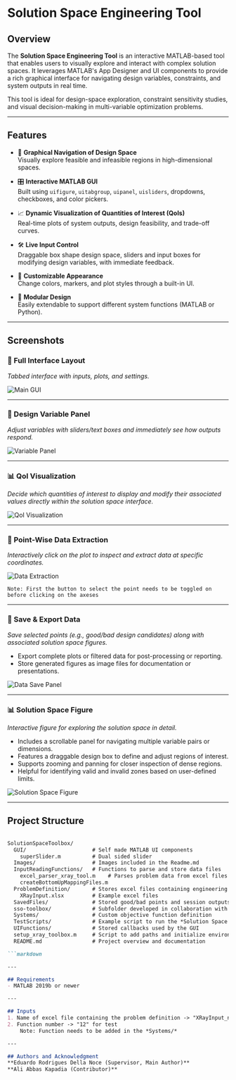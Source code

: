 # Solution Space Engineering Tool

## Overview
The **Solution Space Engineering Tool** is an interactive MATLAB-based tool that enables users to visually explore and interact with complex solution spaces. It leverages MATLAB's App Designer and UI components to provide a rich graphical interface for navigating design variables, constraints, and system outputs in real time.

This tool is ideal for design-space exploration, constraint sensitivity studies, and visual decision-making in multi-variable optimization problems.

---

## Features

- 🧭 **Graphical Navigation of Design Space**  
  Visually explore feasible and infeasible regions in high-dimensional spaces.

- 🎛️ **Interactive MATLAB GUI**  
  Built using `uifigure`, `uitabgroup`, `uipanel`, `uisliders`, dropdowns, checkboxes, and color pickers.

- 📈 **Dynamic Visualization of Quantities of Interest (QoIs)**  
  Real-time plots of system outputs, design feasibility, and trade-off curves.

- 🛠️ **Live Input Control**  
  Draggable box shape design space, sliders and input boxes for modifying design variables, with immediate feedback.

- 🌈 **Customizable Appearance**  
  Change colors, markers, and plot styles through a built-in UI.

- 🔄 **Modular Design**  
  Easily extendable to support different system functions (MATLAB or Python).

---

## Screenshots

### 🎯 Full Interface Layout  
*Tabbed interface with inputs, plots, and settings.*

![Main GUI](Images/MainFigure.JPG)

---

### 🔧 Design Variable Panel  
*Adjust variables with sliders/text boxes and immediately see how outputs respond.*

![Variable Panel](Images/DVPanel.JPG)

---

### 📊 QoI Visualization  
*Decide which quantities of interest to display and modify their associated values directly within the solution space interface.*

![QoI Visualization](Images/QOIPanel.JPG)

---

### 📍 Point-Wise Data Extraction
*Interactively click on the plot to inspect and extract data at specific coordinates.*

![Data Extraction](Images/SelectionPanel.JPG)

	Note: First the button to select the point needs to be toggled on before clicking on the axeses

---

### 💾 Save & Export Data
*Save selected points (e.g., good/bad design candidates) along with associated solution space figures.*
- Export complete plots or filtered data for post-processing or reporting.
- Store generated figures as image files for documentation or presentations.

![Data Save Panel](Images/PostPanel.JPG)

---

### 📊 Solution Space Figure
*Interactive figure for exploring the solution space in detail.*
- Includes a scrollable panel for navigating multiple variable pairs or dimensions.
- Features a draggable design box to define and adjust regions of interest.
- Supports zooming and panning for closer inspection of dense regions.
- Helpful for identifying valid and invalid zones based on user-defined limits.

![Solution Space Figure](Images/SolutionSpace.JPG)

---

## Project Structure
```markdown

SolutionSpaceToolbox/
  GUI/                     # Self made MATLAB UI components
    superSlider.m          # Dual sided slider
  Images/                  # Images included in the Readme.md
  InputReadingFunctions/   # Functions to parse and store data files
    excel_parser_xray_tool.m    # Parses problem data from excel files
    createBottomUpMappingFiles.m 
  ProblemDefinition/       # Stores excel files containing engineering problems
    XRayInput.xlsx         # Example excel files
  SavedFiles/              # Stored good/bad points and session outputs
  sso-toolbox/             # Subfolder developed in collaboration with Eduardo Rodrigues Della Noce
  Systems/                 # Custom objective function definition 
  TestScripts/             # Example script to run the *Solution Space Engineering Tool*
  UIFunctions/             # Stored callbacks used by the GUI
  setup_xray_toolbox.m     # Script to add paths and initialize environment
  README.md                # Project overview and documentation

```markdown

---

## Requirements
- MATLAB 2019b or newer

---

## Inputs
1. Name of excel file containing the problem definition -> "XRayInput_new" for test
2. Function number -> "12" for test
	Note: Function needs to be added in the *Systems/*

---

## Authors and Acknowledgment
**Eduardo Rodrigues Della Noce (Supervisor, Main Author)**
**Ali Abbas Kapadia (Contributor)**
